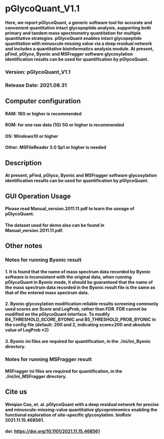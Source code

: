 # pGlycoQuant_V1.1
####  Here, we report pGlycoQuant, a generic software tool for accurate and convenient quantitative intact glycopeptide analysis, supporting both primary and tandem mass spectrometry quantitation for multiple quantitative strategies. pGlycoQuant enables intact glycopeptide quantitation with minuscule missing value via a deep residual network and includes a quantitative bioinformatics analysis module. At present, pFind, pGlyco, Byonic and MSFragger software glycosylation identification results can be used for quantification by pGlycoQuant.

### Version: pGlycoQuant_V1.1
### Release Date: 2021.08.31

## Computer configuration
####  RAM: 16G or higher is recommended
####  ROM: for one raw data (1G) 5G or higher is recommended
####  OS: Windows10 or higher
####  Other: MSFileReader 3.0 Sp1 or higher is needed

## Description
####  At present, pFind, pGlyco, Byonic and MSFragger software glycosylation identification results can be used for quantification by pGlycoQuant.


## GUI Operation Usage
####  Please read Manual_version.2011.11.pdf to learn the useage of pGlycoQuant.
####  The dataset used for demo also can be found in Manual_version.2011.11.pdf.


## Other notes

### Notes for running Byonic result
####  1. It is found that the name of mass spectrum data recorded by Byonic software is inconsistent with the original data, when running pGlycoQuant in Byonic mode, it should be guaranteed that the name of the mass spectrum data recorded in the Byonic result file is the same as that of the entered mass spectrum data.
####  2. Byonic glycosylation modification reliable results screening commonly used scores are Score and LogProb, rather than FDR. FDR cannot be modified on the pGlycoQuant interface. To modify B4_THRESHOLD_SCORE_BYONIC and B5_THRESHOLD_PROB_BYONIC in the config file (default: 200 and 2, indicating score≥200 and absolute value of LogProb ≥2)
####  3. Byonic ini files are required for quantification, in the ./ini/ini_Byonic directory.

### Notes for running MSFragger result
####  MSFragger ini files are required for quantification, in the ./ini/ini_MSFragger directory.


## Cite us
####  Weiqian Cao, et. al. pGlycoQuant with a deep residual network for precise and minuscule-missing-value quantitative glycoproteomics enabling the functional exploration of site-specific glycosylation. bioRxiv 2021.11.15.468561.
####  doi: https://doi.org/10.1101/2021.11.15.468561
